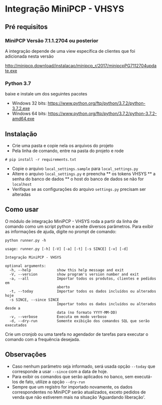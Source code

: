 # Integração MiniPCP - VHSYS

## Pré requisitos

### MiniPCP Versão 7.1.1.2704 ou posterior

A integração depende de uma view específica de clientes que foi adicionada nesta versão

http://minipcp.download/instalacao/minipcp_r/2017/minipcpPG7112704update.exe


### Python 3.7

baixe e instale um dos seguintes pacotes

* Windows 32 bits: https://www.python.org/ftp/python/3.7.2/python-3.7.2.exe
* Windows 64 bits: https://www.python.org/ftp/python/3.7.2/python-3.7.2-amd64.exe

## Instalação

* Crie uma pasta e copie nela os arquivos do projeto
* Pela linha de comando, entre na pasta do projeto e rode
```
# pip install -r requirements.txt
```
* Copie o arquivo `local_settings.sample` para `local_settings.py`
* Altere o arquivo `local_settings.py` e preencha 
 ** os tokens VHSYS 
 ** a senha do banco de dados
 ** o host do banco de dados se não for `localhost`
* Verifique se as configurações do arquivo `settings.py` precisam ser alteradas

## Como usar

O módulo de integração MiniPCP - VHSYS roda a partir da linha de comando como um script python e aceite diversos parâmetros. Para exibir as informações de ajuda, digite no prompt de comando:
```
python runner.py -h
```

```
usage: runner.py [-h] [-V] [-a] [-t] [-s SINCE] [-v] [-d]

Integração MiniPCP - VHSYS

optional arguments:
  -h, --help            show this help message and exit
  -V, --version         show program's version number and exit
  -a, --all             Importar todos os produtos, clientes e pedidos em
                        aberto
  -t, --today           Importar todos os dados incluídos ou alterados hoje
  -s SINCE, --since SINCE
                        Importar todos os dados incluídos ou alterados desde a
                        data (no formato YYYY-MM-DD)
  -v, --verbose         Executa em modo verboso
  -d, --dry-run         Somente exibição dos comandos SQL que serão executados

```

Crie um cronjob ou uma tarefa no agendador de tarefas para executar o comando com a frequência desejada.


## Observações
* Caso nenhum parâmetro seja informado, será usada opção `--today` que corresponde a usar `--since` com a data de hoje.
* Para exibir os comandos que serão aplicados no banco, sem executá-los de fato, utilize a opção `--dry-run`
* Sempre que um registro for importado novamente, os dados correspondentes no MiniPCP serão atualizados, exceto pedidos de venda que não estiverem mais na situação 'Aguardando liberação'.
